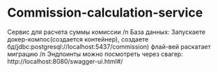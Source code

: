 # Commission-calculation-service
Сервис для расчета суммы комиссии /n
База данных: Запускаете докер-компос(создается контейнер), создаете бд(jdbc:postgresql://localhost:5437/commission) флай-вей раскатает миграцию /n
Эндпоинты можно посмотреть через свагер: http://localhost:8080/swagger-ui.html#/
